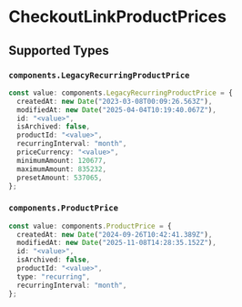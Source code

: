 # CheckoutLinkProductPrices


## Supported Types

### `components.LegacyRecurringProductPrice`

```typescript
const value: components.LegacyRecurringProductPrice = {
  createdAt: new Date("2023-03-08T00:09:26.563Z"),
  modifiedAt: new Date("2025-04-04T10:19:40.067Z"),
  id: "<value>",
  isArchived: false,
  productId: "<value>",
  recurringInterval: "month",
  priceCurrency: "<value>",
  minimumAmount: 120677,
  maximumAmount: 835232,
  presetAmount: 537065,
};
```

### `components.ProductPrice`

```typescript
const value: components.ProductPrice = {
  createdAt: new Date("2024-09-26T10:42:41.389Z"),
  modifiedAt: new Date("2025-11-08T14:28:35.152Z"),
  id: "<value>",
  isArchived: false,
  productId: "<value>",
  type: "recurring",
  recurringInterval: "month",
};
```

